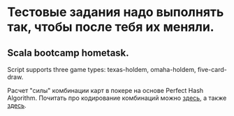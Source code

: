 # Тестовые задания надо выполнять так, чтобы после тебя их меняли.
## Scala bootcamp hometask.

Script supports three game types: texas-holdem, omaha-holdem, five-card-draw.

Расчет "силы" комбинации карт в покере на основе Perfect Hash Algorithm.
Почитать про кодирование комбинаций можно [здесь](http://suffe.cool/poker/7462.html), а также [здесь](http://suffe.cool/poker/evaluator.html).
